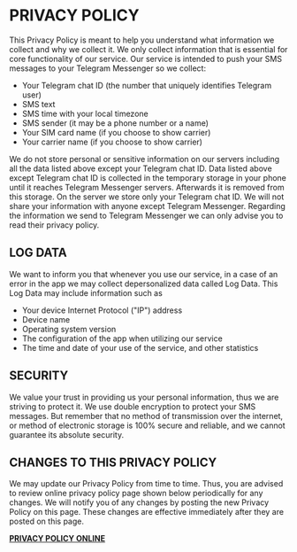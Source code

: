 PRIVACY POLICY
==============

This Privacy Policy is meant to help you understand what information we collect and why we collect it.
We only collect information that is essential for core functionality of our service.
Our service is intended to push your SMS messages to your Telegram Messenger so we collect:

  * Your Telegram chat ID (the number that uniquely identifies Telegram user)
  * SMS text
  * SMS time with your local timezone
  * SMS sender (it may be a phone number or a name)
  * Your SIM card name (if you choose to show carrier)
  * Your carrier name (if you choose to show carrier)

We do not store personal or sensitive information on our servers including all the data listed above except your Telegram chat ID.
Data listed above except Telegram chat ID is collected in the temporary storage in your phone until it reaches Telegram Messenger servers.
Afterwards it is removed from this storage.
On the server we store only your Telegram chat ID.
We will not share your information with anyone except Telegram Messenger.
Regarding the information we send to Telegram Messenger we can only advise you to read their privacy policy.

LOG DATA
--------
We want to inform you that whenever you use our service, in a case of an error in the app we may collect depersonalized data called Log Data.
This Log Data may include information such as

  * Your device Internet Protocol ("IP") address
  * Device name
  * Operating system version
  * The configuration of the app when utilizing our service
  * The time and date of your use of the service, and other statistics

SECURITY
--------
We value your trust in providing us your personal information, thus we are striving to protect it.
We use double encryption to protect your SMS messages.
But remember that no method of transmission over the internet, or method of electronic storage is 100% secure and reliable, and we cannot guarantee its absolute security.

CHANGES TO THIS PRIVACY POLICY
------------------------------
We may update our Privacy Policy from time to time.
Thus, you are advised to review online privacy policy page shown below periodically for any changes.
We will notify you of any changes by posting the new Privacy Policy on this page.
These changes are effective immediately after they are posted on this page.

__[PRIVACY POLICY ONLINE](https://smsq.me/PRIVACY.html)__
